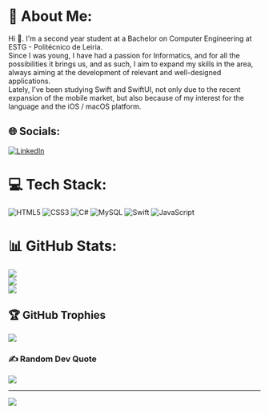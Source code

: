 # 💫 About Me:
Hi 👋. I'm a second year student at a Bachelor on Computer Engineering at ESTG - Politécnico de Leiria.<br>Since I was young, I have had a passion for Informatics, and for all the possibilities it brings us, and as such, I aim to expand my skills in the area, always aiming at the development of relevant and well-designed applications.<br>Lately, I've been studying Swift and SwiftUI, not only due to the recent expansion of the mobile market, but also because of my interest for the language and the iOS / macOS platform.


## 🌐 Socials:
[![LinkedIn](https://img.shields.io/badge/LinkedIn-%230077B5.svg?logo=linkedin&logoColor=white)](https://linkedin.com/in/https://www.linkedin.com/in/joão-franco-452161195/?locale=en_US) 

# 💻 Tech Stack:
![HTML5](https://img.shields.io/badge/html5-%23E34F26.svg?style=for-the-badge&logo=html5&logoColor=white) ![CSS3](https://img.shields.io/badge/css3-%231572B6.svg?style=for-the-badge&logo=css3&logoColor=white) ![C#](https://img.shields.io/badge/c%23-%23239120.svg?style=for-the-badge&logo=c-sharp&logoColor=white) ![MySQL](https://img.shields.io/badge/mysql-%2300f.svg?style=for-the-badge&logo=mysql&logoColor=white) ![Swift](https://img.shields.io/badge/swift-F54A2A?style=for-the-badge&logo=swift&logoColor=white) ![JavaScript](https://img.shields.io/badge/javascript-%23323330.svg?style=for-the-badge&logo=javascript&logoColor=%23F7DF1E)
# 📊 GitHub Stats:
![](https://github-readme-stats.vercel.app/api?username=JoaoFranco03&theme=dark&hide_border=true&include_all_commits=false&count_private=false)<br/>
![](https://github-readme-streak-stats.herokuapp.com/?user=JoaoFranco03&theme=dark&hide_border=true)<br/>
![](https://github-readme-stats.vercel.app/api/top-langs/?username=JoaoFranco03&theme=dark&hide_border=true&include_all_commits=false&count_private=false&layout=compact)

## 🏆 GitHub Trophies
![](https://github-profile-trophy.vercel.app/?username=JoaoFranco03&theme=nord&no-frame=true&no-bg=true&margin-w=4)

### ✍️ Random Dev Quote
![](https://quotes-github-readme.vercel.app/api?type=horizontal&theme=dark)

---
[![](https://visitcount.itsvg.in/api?id=JoaoFranco03&icon=0&color=0)](https://visitcount.itsvg.in)
